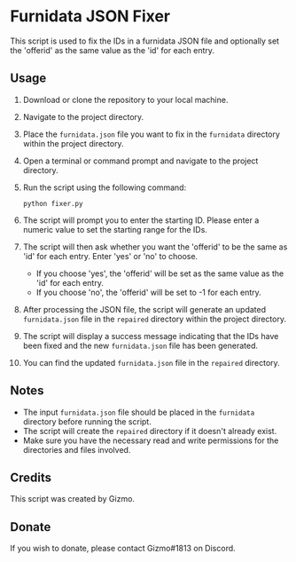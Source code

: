# Furnidata JSON Fixer

This script is used to fix the IDs in a furnidata JSON file and optionally set the 'offerid' as the same value as the 'id' for each entry.

## Usage

1. Download or clone the repository to your local machine.

2. Navigate to the project directory.

3. Place the `furnidata.json` file you want to fix in the `furnidata` directory within the project directory.

4. Open a terminal or command prompt and navigate to the project directory.

5. Run the script using the following command:

   ```
   python fixer.py
   ```

6. The script will prompt you to enter the starting ID. Please enter a numeric value to set the starting range for the IDs.

7. The script will then ask whether you want the 'offerid' to be the same as 'id' for each entry. Enter 'yes' or 'no' to choose.

   - If you choose 'yes', the 'offerid' will be set as the same value as the 'id' for each entry.
   - If you choose 'no', the 'offerid' will be set to -1 for each entry.

8. After processing the JSON file, the script will generate an updated `furnidata.json` file in the `repaired` directory within the project directory.

9. The script will display a success message indicating that the IDs have been fixed and the new `furnidata.json` file has been generated.

10. You can find the updated `furnidata.json` file in the `repaired` directory.

## Notes

- The input `furnidata.json` file should be placed in the `furnidata` directory before running the script.
- The script will create the `repaired` directory if it doesn't already exist.
- Make sure you have the necessary read and write permissions for the directories and files involved.

## Credits

This script was created by Gizmo.

## Donate

If you wish to donate, please contact Gizmo#1813 on Discord.

